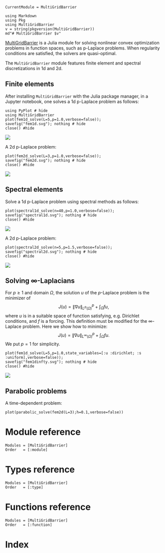 ```@meta
CurrentModule = MultiGridBarrier
```

```@eval
using Markdown
using Pkg
using MultiGridBarrier
v = string(pkgversion(MultiGridBarrier))
md"# MultiGridBarrier $v"
```

[MultiGridBarrier](https://github.com/sloisel/MultiGridBarrier.jl) is a Julia module for solving nonlinear convex optimization problems in function spaces, such as p-Laplace problems. When regularity conditions are satisfied, the solvers are quasi-optimal.

The `MultiGridBarrier` module features finite element and spectral discretizations in 1d and 2d.

## Finite elements

After installing `MultiGridBarrier` with the Julia package manager, in a Jupyter notebook, one solves a 1d p-Laplace problem as follows:
```@example 1
using PyPlot # hide
using MultiGridBarrier
plot(fem1d_solve(L=5,p=1.0,verbose=false));
savefig("fem1d.svg"); nothing # hide
close() #hide
```

![](fem1d.svg)

A 2d p-Laplace problem:
```@example 1
plot(fem2d_solve(L=3,p=1.0,verbose=false));
savefig("fem2d.svg"); nothing # hide
close() #hide
```

![](fem2d.svg)

## Spectral elements

Solve a 1d p-Laplace problem using spectral methods as follows:
```@example 1
plot(spectral1d_solve(n=40,p=1.0,verbose=false));
savefig("spectral1d.svg"); nothing # hide
close() #hide
```

![](spectral1d.svg)

A 2d p-Laplace problem:
```@example 1
plot(spectral2d_solve(n=5,p=1.5,verbose=false));
savefig("spectral2d.svg"); nothing # hide
close() #hide
```

![](spectral2d.svg)

## Solving $\infty$-Laplacians

For $p \geq 1$ and domain $\Omega$, the solution $u$ of the $p$-Laplace problem is the minimizer of
$$J(u) = \|\nabla u\|_{L^p(\Omega)}^p + \int_{\Omega} fu,$$
where $u$ is in a suitable space of function satisfying, e.g. Dirichlet conditions, and $f$ is a forcing.
This definition must be modified for the $\infty$-Laplace problem. Here we show how to minimize:
$$J(u) = \|\nabla u\|_{L^\infty(\Omega)}^p + \int_{\Omega} fu.$$
We put $p=1$ for simplicity.

```@example 1
plot(fem1d_solve(L=5,p=1.0,state_variables=[:u :dirichlet; :s :uniform],verbose=false));
savefig("fem1dinfty.svg"); nothing # hide
close() #hide
```

![](fem1dinfty.svg)

## Parabolic problems

A time-dependent problem:

```@example 1
plot(parabolic_solve(fem2d(L=3);h=0.1,verbose=false))
```

# Module reference

```@autodocs
Modules = [MultiGridBarrier]
Order   = [:module]
```

# Types reference

```@autodocs
Modules = [MultiGridBarrier]
Order   = [:type]
```

# Functions reference

```@autodocs
Modules = [MultiGridBarrier]
Order   = [:function]
```

# Index

```@index
```

